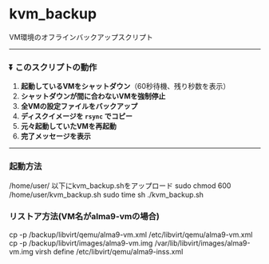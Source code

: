 # kvm_backup
VM環境のオフラインバックアップスクリプト

---

### **⏬ このスクリプトの動作**
1. **起動しているVMをシャットダウン**（60秒待機、残り秒数を表示）
2. **シャットダウンが間に合わないVMを強制停止**
3. **全VMの設定ファイルをバックアップ**
4. **ディスクイメージを `rsync` でコピー**
5. **元々起動していたVMを再起動**
6. **完了メッセージを表示**

---

### 起動方法
/home/user/
以下にkvm_backup.shをアップロード
sudo chmod 600 /home/user/kvm_backup.sh
sudo time sh ./kvm_backup.sh

### リストア方法(VM名がalma9-vmの場合)
cp -p /backup/libvirt/qemu/alma9-vm.xml /etc/libvirt/qemu/alma9-vm.xml
cp -p /backup/libvirt/images/alma9-vm.img /var/lib/libvirt/images/alma9-vm.img
virsh define /etc/libvirt/qemu/alma9-inss.xml
